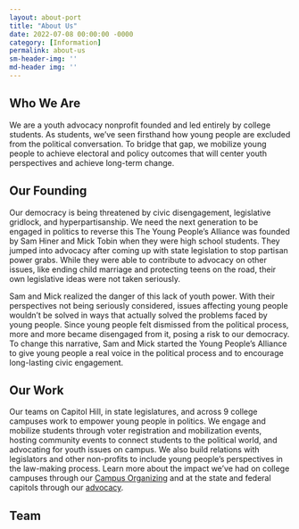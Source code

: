 ```yaml
---
layout: about-port
title: "About Us"
date: 2022-07-08 00:00:00 -0000
category: [Information]
permalink: about-us
sm-header-img: ''
md-header img: ''
---
```


## Who We Are

We are a youth advocacy nonprofit founded and led entirely by college students. As students, we’ve seen firsthand how young people are excluded from the political conversation.  To bridge that gap, we mobilize young people to achieve electoral and policy outcomes that will center youth perspectives and achieve long-term change. 

## Our Founding

Our democracy is being threatened by civic disengagement, legislative gridlock, and hyperpartisanship. We need the next generation to be engaged in politics to reverse this The Young People’s Alliance was founded by Sam Hiner and Mick Tobin when they were high school students. They jumped into advocacy after coming up with state legislation to stop partisan power grabs. While they were able to contribute to advocacy on other issues, like ending child marriage and protecting teens on the road, their own legislative ideas were not taken seriously.

Sam and Mick realized the danger of this lack of youth power. With their perspectives not being seriously considered, issues affecting young people wouldn’t be solved in ways that actually solved the problems faced by young people. Since young people felt dismissed from the political process, more and more became disengaged from it, posing a risk  to our democracy. To change this narrative, Sam and Mick started the Young People’s Alliance to give young people a real voice in the political process and to encourage long-lasting civic engagement.

## Our Work

Our teams on Capitol Hill, in state legislatures, and across 9 college campuses work to empower young people in politics. We engage and mobilize students through voter registration and mobilization events, hosting community events to connect students to the political world, and advocating for youth issues on campus. We also build relations with legislators and other non-profits to include young people’s perspectives in the law-making process. Learn more about the impact we’ve had on college campuses through our [Campus Organizing]('../organizing') and at the state and federal capitols through our [advocacy]('../advocacy').


## Team

<!--
## Stay Up to Date
Sign up for our newsletter for updates on our work, petitions and protests you can support, and voting information.

<form class="rendered-form" action="https://docs.google.com/forms/u/0/d/e/1FAIpQLSdirKg5havotWp2KCw5m9nAfdApCesO9lVnJ5zc8SwXRuffxA/formResponse"  method="post" target="hidden_iframe" onsubmit="submitted=true;">
    <div class="row">
        <div class="formbuilder-text form-group field-entry-273742155 col-xs-12 col-md-5">
            <label for="entry-273742155" class="formbuilder-text-label">First Name
                <span class="formbuilder-required">*</span></label>
            <input type="text" class="form-control" name="entry.273742155" access="false" id="entry-273742155" required="required" aria-required="true">
        </div>
        <div class="formbuilder-text form-group field-entry-439177223 col-xs-12 col-md-5 col-md-offset-2">
            <label for="entry-439177223" class="formbuilder-text-label">Last Name
                <span class="formbuilder-required">*</span></label>
            <input type="text" class="form-control" name="entry.439177223" access="false" id="entry-439177223" required="required" aria-required="true">
        </div>
    </div>
    <div class="formbuilder-text form-group field-entry-1357238476 col-xs-12">
        <label for="entry-1357238476" class="formbuilder-text-label">Email<span class="formbuilder-required">*</span></label>
        <input type="text" class="form-control" name="entry.1357238476" access="false" id="entry-1357238476" required="required" aria-required="true">
    </div>
    <div class="formbuilder-text form-group field-entry-1357718099 col-xs-12">
        <label for="entry-1357718099" class="formbuilder-text-label">Phone Number
        </label>
        <input type="text" class="form-control" name="entry.1357718099" access="false" id="entry-1357718099">
    </div>
    <div class="formbuilder-button form-group field-button-1657311047983">
        <div class="wrapper">
            <button type="submit" class="button btn-default btn" name="button-1657311047983" access="false" style="default" id="button-1657311047983">Sign Up</button>
        </div>
    </div>
</form>

<script type="text/javascript">var submitted=false;</script>
<iframe name="hidden_iframe" id="hidden_iframe" style="display:none;" onload="if(submitted)  {window.location='{{ site.url }}{{ page.url }}';}"></iframe>-->